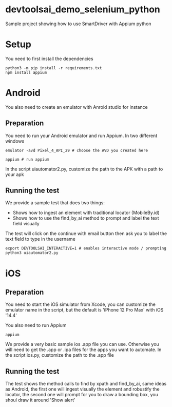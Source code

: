 # devtoolsai_demo_selenium_python
Sample project showing how to use SmartDriver with Appium python


# Setup

You need to first install the dependencies
```
python3 -m pip install -r requirements.txt
npm install appium
```

# Android
You also need to create an emulator with Anroid studio for instance

## Preparation
You need to run your Android emulator and run Appium. In two different windows
```
emulator -avd Pixel_4_API_29 # choose the AVD you created here
```
```
appium # run appium
```

In the script uiautomator2.py, customize the path to the APK with a path to your apk

## Running the test
We provide a sample test that does two things:
 - Shows how to ingest an element with traditional locator (MobileBy.id)
 - Shows how to use the find_by_ai method to prompt and label the text field visually

The test will click on the continue with email button then ask you to label the text field to type in the username

```
export DEVTOOLSAI_INTERACTIVE=1 # enables interactive mode / prompting
python3 uiautomator2.py
```

# iOS
## Preparation
You need to start the iOS simulator from Xcode, you can customize the emulator name in the script, but the default is 'iPhone 12 Pro Max' with iOS '14.4'

You also need to run Appium
```
appium
```
We provide a very basic sample ios .app file you can use. Otherwise you will need to get the .app or .ipa files for the apps you want to automate.
In the script ios.py, customize the path to the .app file


## Running the test

The test shows the method calls to find by xpath and find_by_ai, same ideas as Android, the first one will ingest visually the element and robustify the locator, the second one will prompt for you to draw a bounding box, you shoul draw it around 'Show alert'




